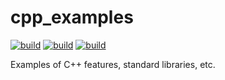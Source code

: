 # cpp_examples

[![build][1]][2]
[![build][3]][4]
[![build][5]][6]

[1]: https://github.com/chaosink/cpp_examples/actions/workflows/build.Linux.yml/badge.svg
[2]: https://github.com/chaosink/cpp_examples/actions/workflows/build.Linux.yml
[3]: https://github.com/chaosink/cpp_examples/actions/workflows/build.macOS.yml/badge.svg
[4]: https://github.com/chaosink/cpp_examples/actions/workflows/build.macOS.yml
[5]: https://github.com/chaosink/cpp_examples/actions/workflows/build.Windows.yml/badge.svg
[6]: https://github.com/chaosink/cpp_examples/actions/workflows/build.Windows.yml

Examples of C++ features, standard libraries, etc.
